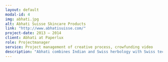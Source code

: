 ```yaml
---
layout: default
modal-id: 4
img: abhati.jpg
alt: Abhati Suisse Skincare Products
link: "http://www.abhatisuisse.com/"
project-date: 2013 – 2014
client: Abhati at Paperlux
role: Projectmanager
service: Project management of creative process, crowfunding video
description: "Abhati combines Indian and Swiss herbology with Swiss technology for a new range of premium natural skincare products. A liquid soap called “One Hand Washes The Other” is its headline product. The clou: If you buy this soap 50% of the proceeds are being passed on to buy toilets for schools in India that have none. "
---
```

